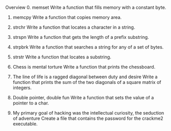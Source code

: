 Overview
0. memset
Write a function that fills memory with a constant byte.

1. memcpy
Write a function that copies memory area.

2. strchr
Write a function that locates a character in a string.

3. strspn
Write a function that gets the length of a prefix substring.

4. strpbrk
Write a function that searches a string for any of a set of bytes.

5. strstr
Write a function that locates a substring.

6. Chess is mental torture
Write a function that prints the chessboard.

7. The line of life is a ragged diagonal between duty and desire
Write a function that prints the sum of the two diagonals of a square matrix of integers.

8. Double pointer, double fun
Write a function that sets the value of a pointer to a char.

9. My primary goal of hacking was the intellectual curiosity, the seduction of adventure
Create a file that contains the password for the crackme2 executable.
